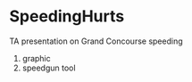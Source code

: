 SpeedingHurts
=============

TA presentation on Grand Concourse speeding
1. graphic
2. speedgun tool
